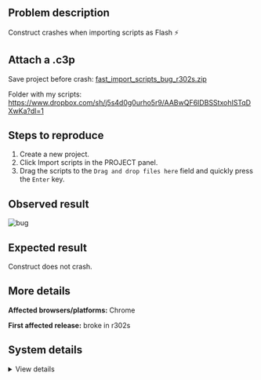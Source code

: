 ## Problem description

Construct crashes when importing scripts as Flash :zap:

## Attach a .c3p

Save project before crash: [fast_import_scripts_bug_r302s.zip](https://github.com/WilsonPercival/WilsonPercival/files/9146269/fast_import_scripts_bug_r302s.zip)

Folder with my scripts: https://www.dropbox.com/sh/j5s4d0g0urho5r9/AABwQF6IDBSStxohISTqDXwKa?dl=1

## Steps to reproduce

1. Create a new project.
2. Click Import scripts in the PROJECT panel.
3. Drag the scripts to the `Drag and drop files here` field and quickly press the `Enter` key.

## Observed result

![bug](https://user-images.githubusercontent.com/91274932/179891121-97dd88d5-e007-43f2-8a7c-573af6eae4c4.gif)

## Expected result

Construct does not crash.

## More details



**Affected browsers/platforms:** Chrome

**First affected release:** broke in r302s

## System details

<details><summary>View details</summary>

Error report information
Type: unhandled rejection
Reason: Error: no changes given @ Error: no changes given at new NYa.xCb (https://editor.construct.net/r302/projectResources.js:1823:74) at dbb (https://editor.construct.net/r302/components/bars/projectBar/projectBar.js:61:180) at https://editor.construct.net/r302/components/bars/projectBar/projectBar.js:60:409
Stack: Error: no changes given at new NYa.xCb (https://editor.construct.net/r302/projectResources.js:1823:74) at dbb (https://editor.construct.net/r302/components/bars/projectBar/projectBar.js:61:180) at https://editor.construct.net/r302/components/bars/projectBar/projectBar.js:60:409
Construct version: r302
URL: https://editor.construct.net/
Date: Wed Jul 20 2022 06:19:41 GMT+0300 (Восточная Европа, летнее время)
Uptime: 131.2 s

Platform information
Product: Construct 3 r302 (stable)
Browser: Chrome 103.0.5060.114
Browser engine: Chromium
Context: browser
Operating system: Windows NT 0.1.0
Device type: desktop
Device pixel ratio: 1
Logical CPU cores: 2
Approx. device memory: 4 GB
User agent: Mozilla/5.0 (Windows NT 6.1; Win64; x64) AppleWebKit/537.36 (KHTML, like Gecko) Chrome/103.0.0.0 Safari/537.36
Language setting: en-US

WebGL information
Version string: WebGL 1.0 (OpenGL ES 2.0 Chromium)
Numeric version: 1
Supports NPOT textures: partial
Supports GPU profiling: no
Supports highp precision: yes
Vendor: Google Inc. (Intel)
Renderer: ANGLE (Intel, Intel(R) HD Graphics Direct3D9Ex vs_3_0 ps_3_0, igdumdim64.dll)
Major performance caveat: no
Maximum texture size: 8192
Point size range: 1 to 256
Extensions: ANGLE_instanced_arrays, EXT_blend_minmax, EXT_color_buffer_half_float, EXT_float_blend, EXT_frag_depth, EXT_shader_texture_lod, EXT_texture_filter_anisotropic, WEBKIT_EXT_texture_filter_anisotropic, EXT_sRGB, KHR_parallel_shader_compile, OES_element_index_uint, OES_fbo_render_mipmap, OES_standard_derivatives, OES_texture_float, OES_texture_float_linear, OES_texture_half_float, OES_texture_half_float_linear, OES_vertex_array_object, WEBGL_color_buffer_float, WEBGL_compressed_texture_s3tc, WEBKIT_WEBGL_compressed_texture_s3tc, WEBGL_compressed_texture_s3tc_srgb, WEBGL_debug_renderer_info, WEBGL_debug_shaders, WEBGL_depth_texture, WEBKIT_WEBGL_depth_texture, WEBGL_lose_context, WEBKIT_WEBGL_lose_context, WEBGL_multi_draw

</details>
